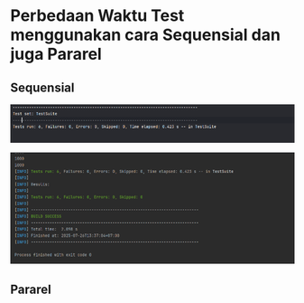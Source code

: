 # Perbedaan Waktu Test menggunakan cara Sequensial dan juga Pararel

## Sequensial
![Sequensial1](https://github.com/Adhitya2808/Praktikum2-TestNG1/blob/main/Screenshoot/Sequensial1.png)

![Sequensial2](https://github.com/Adhitya2808/Praktikum2-TestNG1/blob/main/Screenshoot/sequensial2.png)
## Pararel
